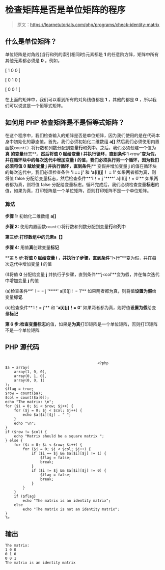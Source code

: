 # 检查矩阵是否是单位矩阵的程序

> 原文：<https://learnetutorials.com/php/programs/check-identity-matrix>

## 什么是单位矩阵？

单位矩阵是对角线(当行和列的索引相同时)元素都是 **1** 的任意阶方阵，矩阵中所有其他元素都必须是 **0** 。例如，

[ 1 0 0 ]

[ 0 1 0 ]

[ 0 0 1 ]

在上面的矩阵中，我们可以看到所有的对角线值都是 **1** ，其他的都是 **0** ，所以我们可以说这是一个恒等式矩阵。

## 如何用 PHP 检查矩阵是不是恒等式矩阵？

在这个程序中，我们检查输入的矩阵是否是单位矩阵，因为我们使用的是在代码本身中初始化的静态值。首先，我们必须初始化二维数组 **a[]** 然后我们必须使用内置函数`count().`将行数和列数分配到变量**行**和**列**中。之后，我们必须创建一个值为**真** **的变量**标志**。**然后将值 **0** 赋给变量 **i** 并执行循环，直到条件**“I<row”**变为假，并在循环块中的每次迭代中增加变量 **i** 的值，我们必须执行另一个循环，因为我们必须将值 **0** 赋给变量 **j** 并执行循环，直到条件**j** 变假并增加变量 **j** 的值在循环块的每次迭代中，我们必须检查条件 **'i == j'** 和 **'a[i][j]！ = 1'** 如果两者都为真，则将值 false 分配给变量标志，然后检查条件**“I！= j '****' a[I][j]！= 0'** 如果两者都为真，则将值 false 分配给变量标志。循环完成后，我们必须检查变量**标志**的值，如果为真，打印矩阵是一个单位矩阵，否则打印矩阵不是一个单位矩阵。

### 算法

**步骤 1:** 初始化二维数组 **a[]**

**步骤 2:** 使用内置函数`count()`将行数和列数分配到变量**行**和**列**中

**第三步:**打印数组中的元素**a【】**

**步骤 4:** 用值**真**创建变量**标记**

**第 5 步:**将值 **0** 赋给变量 **i** ，并执行子步骤，直到条件**“I<行”**变为假，并在每次迭代中增加变量 **i** 的值

(I)将值 **0** 分配给变量 **j** 并执行子步骤，直到条件**‘j<col’**变为假，并在每次迭代中增加变量 **j** 的值

(a)检查条件**' I = = j '****' a[I][j]！= 1'** 如果两者都为真，则将值**设置为假**给变量**标记**

(b)检查条件**‘I！= j'** 和 **'a[i][j]！= 0'** 如果两者都为真，则将值**设置为假**给变量**标记**

**第 6 步:**检查变量**标志**的值，如果是**为真**打印矩阵是一个单位矩阵，否则打印矩阵不是一个单位矩阵

## PHP 源代码

```

                                          <?php
$a = array(
    array(1, 0, 0),
    array(0, 1, 0),
    array(0, 0, 1)
);
$flag = true;
$row = count($a);
$col = count($a[0]);
echo "The matrix: \n";
for ($i = 0; $i < $row; $i++) {
    for ($j = 0; $j < $col; $j++) {
        echo $a[$i][$j] . " ";
    }
    echo "\n";
}
if ($row != $col) {
    echo "Matrix should be a square matrix ";
} else {
    for ($i = 0; $i < $row; $i++) {
        for ($j = 0; $j < $col; $j++) {
            if ($i == $j && $a[$i][$j] != 1) {
                $flag = false;
                break;
            }
            if ($i != $j && $a[$i][$j] != 0) {
                $flag = false;
                break;
            }
        }
    }
    if ($flag)
        echo "The matrix is an identity matrix";
    else
        echo "The matrix is not an identity matrix";
}
?>

```

## 输出

```
The matrix:
1 0 0
0 1 0
0 0 1
The matrix is an identity matrix
```